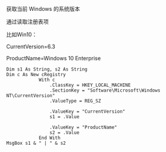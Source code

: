 获取当前 Windows 的系统版本



通过读取注册表项

比如Win10：

CurrentVersion=6.3

ProductName=Windows 10 Enterprise

```
Dim s1 As String, s2 As String
Dim c As New cRegistry
            With c
                .ClassKey = HKEY_LOCAL_MACHINE
                .SectionKey = "Software\Microsoft\Windows NT\CurrentVersion"
                .ValueType = REG_SZ
                
                .ValueKey = "CurrentVersion"
                s1 = .Value
                
                .ValueKey = "ProductName"
                s2 = .Value
            End With
MsgBox s1 & " | " & s2
```

